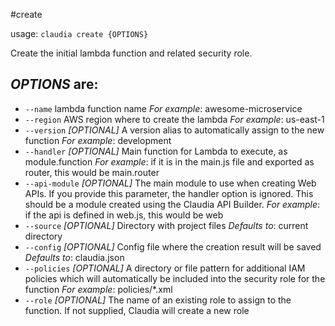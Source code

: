 #create

usage: `claudia create {OPTIONS}`

Create the initial lambda function and related security role.

## _OPTIONS_ are:

*  `--name` lambda function name
  _For example_: awesome-microservice
*  `--region` AWS region where to create the lambda
  _For example_: us-east-1
*  `--version` _[OPTIONAL]_ A version alias to automatically assign to the new function
  _For example_: development
*  `--handler` _[OPTIONAL]_ Main function for Lambda to execute, as module.function
  _For example_: if it is in the main.js file and exported as router, this would be main.router
*  `--api-module` _[OPTIONAL]_ The main module to use when creating Web APIs. 
  If you provide this parameter, the handler option is ignored.
  This should be a module created using the Claudia API Builder.
  _For example_: if the api is defined in web.js, this would be web
*  `--source` _[OPTIONAL]_ Directory with project files
  _Defaults to_: current directory
*  `--config` _[OPTIONAL]_ Config file where the creation result will be saved
  _Defaults to_: claudia.json
*  `--policies` _[OPTIONAL]_ A directory or file pattern for additional IAM policies
  which will automatically be included into the security role for the function
  _For example_: policies/*.xml
*  `--role` _[OPTIONAL]_ The name of an existing role to assign to the function. 
  If not supplied, Claudia will create a new role
